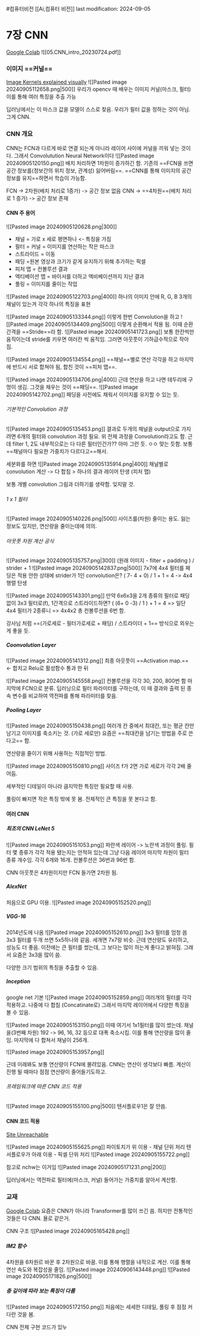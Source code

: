 #컴퓨터비전 
[[Ai,컴퓨터 비전]]
last modification: 2024-09-05

# 7장 CNN
[Google Colab](https://colab.research.google.com/drive/1WogPaDJFq9aCdQlyHZVQd4b1v01WLArm#scrollTo=tnl2vESbVP0n)
![[05.CNN_intro_20230724.pdf]]

### 이미지 ==커널==
[Image Kernels explained visually](https://setosa.io/ev/image-kernels/)
![[Pasted image 20240905112658.png|500]]
우리가 opencv 때 배우는 이미지 커널(마스크, 필터)
이를 통해 여러 특징을 추출 가능

딥러닝에서는 이 마스크 값을 모델이 스스로 찾음. 우리가 필터 값을 정하는 것이 아님.
그게 CNN.

### CNN 개요
CNN는 FCN과 다르게 바로 연결 되는게 아니라 레이어 사이에 커널을 끼워 넣는 것이다.
그래서 Convolutution Neural Network이다
![[Pasted image 20240905120150.png]]
배치 처리하면 1차원이 증가하긴 함.
기존의 ==FCN을 쓰면 공간 정보를(정보간의 위치 정보, 관계성) 잃어버림==.
==CNN를 통해 이미지의 공간 정보를 유지==하면서 학습이 가능함.

FCN -> 2차원(배치 처리로 1증가) -> 공간 정보 없음
CNN -> ==4차원==(배치 처리로 1 증가) -> 공간 정보 존재

#### CNN 주 용어
![[Pasted image 20240905120628.png|300]]
- 채널 = 가로 x 세로 평면하나 <- 특징을 가짐
- 필터 = 커널 = 이미지를 연산하는 작은 마스크
- 스트라이드 = 이동
- 패딩 =원본 영상과 크기가 같게 유지하기 위해 추가하는 픽셀
- 피처 맵 = 컨볼루션 결과
- 엑티베이션 맵 = 바이서를 더하고 엑비베이션까지 지난 결과
- 풀링 = 이미지를 줄이는 작업

![[Pasted image 20240905122703.png|400]]
하나의 이미지 안에 R, G, B 3개의 채널이 있는겨
각각 하나의 특징을 표현

![[Pasted image 20240905133344.png]]
이렇게 한번 Convolution을 하고
![[Pasted image 20240905134409.png|500]]
이렇게 순환해서 적용 됨. 이때 순환 간격을 ==Stride==라 함.
![[Pasted image 20240905141723.png]]
보통 한칸씩만 움직이는데 stride를 키우면 여러칸 씩 움직임. 그러면 아웃풋이 기하급수적으로 작아짐.

![[Pasted image 20240905134554.png]]
==채널==별로 연산 각각을 하고 마지막에 반드시 서로 합쳐야 됨,
합친 것이 ==피처 맵==.

![[Pasted image 20240905134706.png|400]]
근데 연산을 하고 나면 테두리에 구멍이 생김. 그것을 채우는 것이 ==패딩==.
![[Pasted image 20240905142702.png]]
패딩을 사전에도 채워서 이미지를 유지할 수 있는 듯.
###### 기본적인 Convolution 과정
![[Pasted image 20240905135453.png]]
결과로 두개의 채널을 output으로 가지려면 6개의 필터와 convolution 과정 필요.
위 전체 과정을 Convolution라고도 함.
근데 filter 1, 2도 내부적으로는 다 다른 필터인건가?? 아마 그런 듯. ㅇㅇ 맞는 듯함. 보통 ==채널마다 필요한 가중치가 다르다고==해서.

세분화를 하면
![[Pasted image 20240905135914.png|400]]
채널별로 convolution 계산 -> 다 합침 > 하나의 결과 레이어 탄생 (피처 맵)

보통 개별 convolution 그림과 더하기를 생략함. 잊지말 것.

###### 1 x 1 필터
![[Pasted image 20240905140226.png|500]]
사이즈를(차원) 줄이는 용도. 잃는 정보도 있지만, 연산량을 줄이는데에 의의.

###### 아웃풋 차원 계산 공식
![[Pasted image 20240905135757.png|300]]
(원래 이미지 - filter + padding ) / strider  + 1
![[Pasted image 20240905142837.png|500]]
7x7에 4x4 필터를 패딩은 적용 안한 상태에 strider가 1인 convolution은?
( 7- 4 + 0) / 1  + 1 = 4 -> 4x4 행렬 탄생

![[Pasted image 20240905143301.png]]
만약 6x6x3을 2개 종류의 필터로 패딩 없이 3x3 필터로(f), 1간격으로 스트라이드하면?
( (6+ 0 -3) / 1 ) + 1 = 4 => 일단 4x4
필터가 2종류니 => 4x4x2
총 컨볼루션을 6번 함.

강사님 처럼 ==(가로세로 - 필터가로세로 + 패딩) / 스트라이더 + 1== 방식으로 외우는게 좋을 듯.
##### Coonvolution Layer
![[Pasted image 20240905141312.png]]
최종 아웃풋이 ==Activation map.==  <- 합치고 Relu로 활성함수 통과 한 뒤

![[Pasted image 20240905145558.png]]
 컨볼루션을 각각 30, 200, 800번 함
마지막에 FCN으로 분류. 딥러닝으로 필터 파라미터를 구하는데, 이 때 결과와 출력 된 종속 변수를 비교하여 역전파를 통해 파라미터를 찾음.

##### Pooling Layer
![[Pasted image 20240905150438.png]]
여러개 칸 중에서 최대칸, 또는 평균 칸만 남기고 이미지를 축소키는 것. (가로 세로만)
요즘은 ==최대칸을 남기는 방법을 주로 쓴다고== 함.

연산량을 줄이기 위해 사용하는 직접적인 방법.

![[Pasted image 20240905150810.png]]
사이즈 f가 2면 가로 세로가 각각 2배 줄어듬.

세부적인 디테일이 아니라 큼지막한 특징만 필요할 때 사용.

풀링이 빠지면 작은 특징 밖에 못 봄. 전체적인 큰 특징을 못 본다고 함.

#### 여러 CNN
##### 최조의 CNN LeNet 5
![[Pasted image 20240905151053.png]]
파란색 레이어 -> 노란색 과정이 풀링.
필터 몇 종류가 각각 적용 됐는지는 안적혀 있는데 그냥 다음 레이어 마지막 차원이 필터 종류 개수임. 각각 6개와 16개. 컨볼루션은 36번과 96번 함.

CNN 아웃풋은 4차원이지만 FCN 들가면 2차원 됨.

##### AlexNet
처음으로 GPU 이용.
![[Pasted image 20240905152520.png]]

##### VGG-16
2014년도에 나옴
![[Pasted image 20240905152610.png]]
3x3 필터를 엄청 씀
3x3 필터를 두개 쓰면 5x5하나와 같음.
세개면 7x7랑 비슷.
근데 연산량도 유리하고, 성능도 더 좋음.
이전에는 큰 필터를 썼는데, 그 보다는 많이 하는게 좋다고 밝혀짐.
그래서 요즘은 3x3을 많이 씀.

다양한 크기 범위의 특징을 추출할 수 있음.

##### Inception
google net 기본
![[Pasted image 20240905152859.png]]
여러개의 필터를 각각 적용하고.
나중에 다 합침 (Concatinate로)
그래서 마지막 레이어에서 다양한 특징을 볼 수 있음.

![[Pasted image 20240905153150.png]]
이때 여기서 1x1필터를 많이 썼는데.
채널을(3번째 차원) 192 -> 96, 16, 32 등으로 대폭 축소시킴.
이를 통해 연산량을 많이 줄임.
마지막에 다 합쳐서 채널이 256개.

![[Pasted image 20240905153957.png]]

근데 이래봐도 보통 연산량이 FCN에 몰려있음. CNN는 연산이 생각보다 빠름. 계산이 진행 될 때마다 점점 연산량이 줄어들기도하고.

###### 프레임워크에 따른 CNN 코드 적용
![[Pasted image 20240905155100.png|500]]
텐서플로우1은 잘 안씀.

#### CNN 코드 적용
[Site Unreachable](https://colab.research.google.com/drive/1-ELITGWN51opFiFxBrjWahPl0t7PhcQ1?usp=drive_open)

![[Pasted image 20240905155625.png]]
파이토치가 위 이용 - 채널 단위 처리
텐서플로우가 아래 이용 - 픽셀 단위 처리
![[Pasted image 20240905155722.png]]

참고로 nchw는 이거임
![[Pasted image 20240905171231.png|200]]

딥러닝에서는 역전파로 필터에(마스크, 커널) 들어가는 가중치를 알아서 계산함.

### 교재
[Google Colab](https://colab.research.google.com/drive/1WogPaDJFq9aCdQlyHZVQd4b1v01WLArm#scrollTo=tnl2vESbVP0n)
요즘은 CNN가 아니라 Transformer를 많이 쓰긴 씀.
하지만 전통적인 것들은 다 CNN. 욜로 같은거.

CNN 구조
![[Pasted image 20240905165428.png]]

##### IM2 함수
4차원을 6차원르 바꾼 후 2차원으로 바꿈. 이를 통해 행렬을 내적으로 계산.
이를 통해 연산 속도와 복잡성을 줄임. 
![[Pasted image 20240906143448.png]]
![[Pasted image 20240905171826.png|500]]

##### 층 깊이에 따라 보는 특징이 다름
![[Pasted image 20240905172150.png]]
처음에는 세세한 디테일,
풀링 후 점점 커다란 것을 봄.


CNN 전체 구현 코드가 있누

